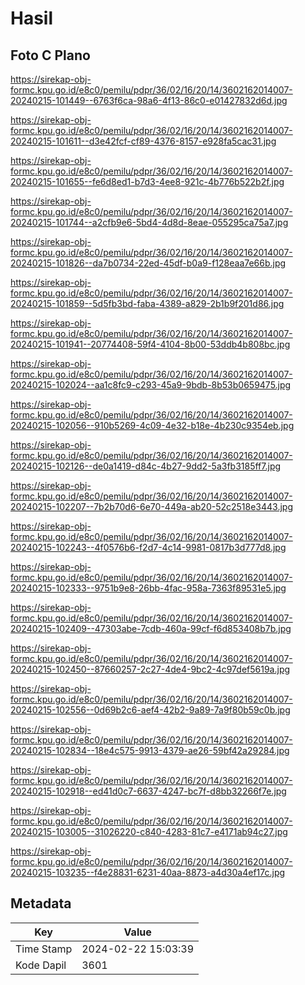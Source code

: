 # Hasil

## Foto C Plano

https://sirekap-obj-formc.kpu.go.id/e8c0/pemilu/pdpr/36/02/16/20/14/3602162014007-20240215-101449--6763f6ca-98a6-4f13-86c0-e01427832d6d.jpg

https://sirekap-obj-formc.kpu.go.id/e8c0/pemilu/pdpr/36/02/16/20/14/3602162014007-20240215-101611--d3e42fcf-cf89-4376-8157-e928fa5cac31.jpg

https://sirekap-obj-formc.kpu.go.id/e8c0/pemilu/pdpr/36/02/16/20/14/3602162014007-20240215-101655--fe6d8ed1-b7d3-4ee8-921c-4b776b522b2f.jpg

https://sirekap-obj-formc.kpu.go.id/e8c0/pemilu/pdpr/36/02/16/20/14/3602162014007-20240215-101744--a2cfb9e6-5bd4-4d8d-8eae-055295ca75a7.jpg

https://sirekap-obj-formc.kpu.go.id/e8c0/pemilu/pdpr/36/02/16/20/14/3602162014007-20240215-101826--da7b0734-22ed-45df-b0a9-f128eaa7e66b.jpg

https://sirekap-obj-formc.kpu.go.id/e8c0/pemilu/pdpr/36/02/16/20/14/3602162014007-20240215-101859--5d5fb3bd-faba-4389-a829-2b1b9f201d86.jpg

https://sirekap-obj-formc.kpu.go.id/e8c0/pemilu/pdpr/36/02/16/20/14/3602162014007-20240215-101941--20774408-59f4-4104-8b00-53ddb4b808bc.jpg

https://sirekap-obj-formc.kpu.go.id/e8c0/pemilu/pdpr/36/02/16/20/14/3602162014007-20240215-102024--aa1c8fc9-c293-45a9-9bdb-8b53b0659475.jpg

https://sirekap-obj-formc.kpu.go.id/e8c0/pemilu/pdpr/36/02/16/20/14/3602162014007-20240215-102056--910b5269-4c09-4e32-b18e-4b230c9354eb.jpg

https://sirekap-obj-formc.kpu.go.id/e8c0/pemilu/pdpr/36/02/16/20/14/3602162014007-20240215-102126--de0a1419-d84c-4b27-9dd2-5a3fb3185ff7.jpg

https://sirekap-obj-formc.kpu.go.id/e8c0/pemilu/pdpr/36/02/16/20/14/3602162014007-20240215-102207--7b2b70d6-6e70-449a-ab20-52c2518e3443.jpg

https://sirekap-obj-formc.kpu.go.id/e8c0/pemilu/pdpr/36/02/16/20/14/3602162014007-20240215-102243--4f0576b6-f2d7-4c14-9981-0817b3d777d8.jpg

https://sirekap-obj-formc.kpu.go.id/e8c0/pemilu/pdpr/36/02/16/20/14/3602162014007-20240215-102333--9751b9e8-26bb-4fac-958a-7363f89531e5.jpg

https://sirekap-obj-formc.kpu.go.id/e8c0/pemilu/pdpr/36/02/16/20/14/3602162014007-20240215-102409--47303abe-7cdb-460a-99cf-f6d853408b7b.jpg

https://sirekap-obj-formc.kpu.go.id/e8c0/pemilu/pdpr/36/02/16/20/14/3602162014007-20240215-102450--87660257-2c27-4de4-9bc2-4c97def5619a.jpg

https://sirekap-obj-formc.kpu.go.id/e8c0/pemilu/pdpr/36/02/16/20/14/3602162014007-20240215-102556--0d69b2c6-aef4-42b2-9a89-7a9f80b59c0b.jpg

https://sirekap-obj-formc.kpu.go.id/e8c0/pemilu/pdpr/36/02/16/20/14/3602162014007-20240215-102834--18e4c575-9913-4379-ae26-59bf42a29284.jpg

https://sirekap-obj-formc.kpu.go.id/e8c0/pemilu/pdpr/36/02/16/20/14/3602162014007-20240215-102918--ed41d0c7-6637-4247-bc7f-d8bb32266f7e.jpg

https://sirekap-obj-formc.kpu.go.id/e8c0/pemilu/pdpr/36/02/16/20/14/3602162014007-20240215-103005--31026220-c840-4283-81c7-e4171ab94c27.jpg

https://sirekap-obj-formc.kpu.go.id/e8c0/pemilu/pdpr/36/02/16/20/14/3602162014007-20240215-103235--f4e28831-6231-40aa-8873-a4d30a4ef17c.jpg


## Metadata

| Key        | Value               |
| ---------- | ------------------- |
| Time Stamp | 2024-02-22 15:03:39 |
| Kode Dapil | 3601                |



